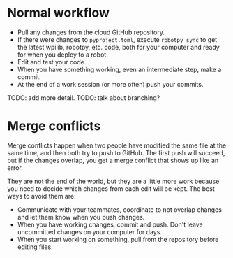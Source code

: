 # Normal workflow

* Pull any changes from the cloud GitHub repository.
* If there were changes to `pyproject.toml`, execute `robotpy sync` to get
  the latest wpilib, robotpy, etc. code, both for your computer and ready
  for when you deploy to a robot.
* Edit and test your code.
* When you have something working, even an intermediate step, make
  a commit.  
* At the end of a work session (or more often) push your commits.

TODO: add more detail.
TODO: talk about branching?


# Merge conflicts

Merge conflicts happen when two people have modified the same file at
the same time, and then both try to push to GitHub.  The first push
will succeed, but if the changes overlap, you get a merge conflict that
shows up like an error.

They are not the end of the world, but they are a little more work
because you need to decide which changes from each edit will be kept.
The best ways to avoid them are:
* Communicate with your teammates, coordinate to not overlap changes
  and let them know when you push changes.
* When you have working changes, commit and push.  Don't leave uncommitted
  changes on your computer for days.
* When you start working on something, pull from the repository before
  editing files.  